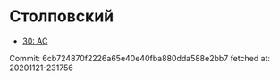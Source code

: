 # Столповский
- [30: AC](30.md)

Commit: 6cb724870f2226a65e40e40fba880dda588e2bb7
 fetched at: 20201121-231756
